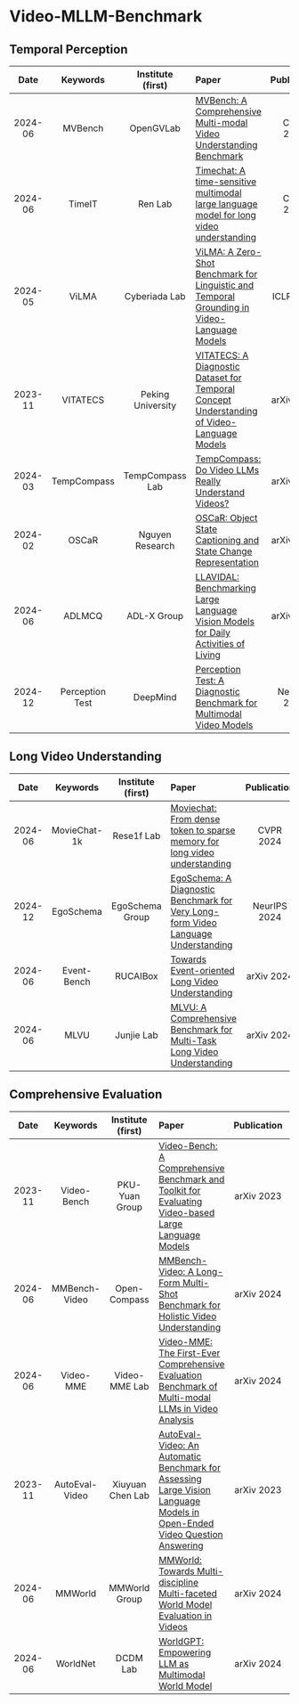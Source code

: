 # Video-MLLM-Benchmark

## Temporal Perception

| Date       | Keywords             | Institute (first)       | Paper                                                                                                                                                                                | Publication  | Code                                                                                                   | Project                                                                                 |
| :---------:| :------------------: | :---------------------: | :---------------------------------------------------------------------------------------------------------------------------------------------------------------------------------- | :----------: | :----------------------------------------------------------------------------------------------------: | :-------------------------------------------------------------------------------------: |
| 2024-06    | MVBench              | OpenGVLab               | [MVBench: A Comprehensive Multi-modal Video Understanding Benchmark](https://openaccess.thecvf.com/content/CVPR2024/papers/Li_MVBench_A_Comprehensive_Multi-modal_Video_Understanding_Benchmark_CVPR_2024_paper.pdf)        | CVPR 2024    | [Code](https://github.com/OpenGVLab/Ask-Anything)                                                     |                                                                                         |
| 2024-06    | TimeIT               | Ren Lab                 | [Timechat: A time-sensitive multimodal large language model for long video understanding](https://openaccess.thecvf.com/content/CVPR2024/papers/Ren_TimeChat_A_Time-sensitive_Multimodal_Large_Language_Model_for_Long_Video_CVPR_2024_paper.pdf) | CVPR 2024    | [Code](https://github.com/RenShuhuai-Andy/TimeChat)                                                   |                                                                                         |
| 2024-05    | ViLMA                | Cyberiada Lab           | [ViLMA: A Zero-Shot Benchmark for Linguistic and Temporal Grounding in Video-Language Models](https://arxiv.org/pdf/2311.07022)                                                     | ICLR 2024    | [Code](https://cyberiada.github.io/ViLMA/)                                                            |                                                                                         |
| 2023-11    | VITATECS            | Peking University       | [VITATECS: A Diagnostic Dataset for Temporal Concept Understanding of Video-Language Models](https://arxiv.org/pdf/2311.17404)                                                      | arXiv 2023   | [Code](https://github.com/lscpku/VITATECS)                                                            |                                                                                         |
| 2024-03    | TempCompass          | TempCompass Lab         | [TempCompass: Do Video LLMs Really Understand Videos?](https://arxiv.org/pdf/2403.00476)                                                                                            | arXiv 2024   | [Code](https://github.com/llyx97/TempCompass)                                                        |                                                                                         |
| 2024-02    | OSCaR               | Nguyen Research         | [OSCaR: Object State Captioning and State Change Representation](https://arxiv.org/pdf/2402.17128)                                                                                 | arXiv 2024   | [Code](https://github.com/nguyennm1024/OSCaR)                                                        |                                                                                         |
| 2024-06    | ADLMCQ              | ADL-X Group             | [LLAVIDAL: Benchmarking Large Language Vision Models for Daily Activities of Living](https://arxiv.org/pdf/2406.09390)                                                              | arXiv 2024   | [Code](https://github.com/ADL-X/LLAVIDAL)                                                            |                                                                                         |
| 2024-12    | Perception Test     | DeepMind                | [Perception Test: A Diagnostic Benchmark for Multimodal Video Models](https://proceedings.neurips.cc/paper_files/paper/2023/file/8540fba4abdc7f9f7a7b1cc6cd60e409-Paper-Datasets_and_Benchmarks.pdf) | NeurIPS 2024 | [Code](https://github.com/google-deepmind/perception_test)                                           |                                                                                         |

## Long Video Understanding

| Date       | Keywords             | Institute (first)       | Paper                                                                                                                                                                                | Publication  | Code                                                                                                   | Project                                                                                 |
| :---------:| :------------------: | :---------------------: | :---------------------------------------------------------------------------------------------------------------------------------------------------------------------------------- | :----------: | :----------------------------------------------------------------------------------------------------: | :-------------------------------------------------------------------------------------: |
| 2024-06    | MovieChat-1k         | Rese1f Lab              | [Moviechat: From dense token to sparse memory for long video understanding](https://openaccess.thecvf.com/content/CVPR2024/papers/Song_MovieChat_From_Dense_Token_to_Sparse_Memory_for_Long_Video_CVPR_2024_paper.pdf) | CVPR 2024    | [Code](https://github.com/rese1f/MovieChat)                                                           |                                                                                         |
| 2024-12    | EgoSchema            | EgoSchema Group         | [EgoSchema: A Diagnostic Benchmark for Very Long-form Video Language Understanding](https://proceedings.neurips.cc/paper_files/paper/2023/file/90ce332aff156b910b002ce4e6880dec-Paper-Datasets_and_Benchmarks.pdf) | NeurIPS 2024 | [Code](https://egoschema.github.io/)                                                                 |                                                                                         |
| 2024-06    | Event-Bench          | RUCAIBox                | [Towards Event-oriented Long Video Understanding](https://arxiv.org/pdf/2406.14129)                                                                                                 | arXiv 2024   | [Code](https://github.com/RUCAIBox/Event-Bench)                                                      |                                                                                         |
| 2024-06    | MLVU                 | Junjie Lab              | [MLVU: A Comprehensive Benchmark for Multi-Task Long Video Understanding](https://arxiv.org/abs/2406.04264)                                                                          | arXiv 2024   | [Code](https://github.com/JUNJIE99/MLVU)                                                              |                                                                                         |

## Comprehensive Evaluation

| Date       | Keywords             | Institute (first)       | Paper                                                                                                                                                                                | Publication  | Code                                                                                                   | Project                                                                                 |
| :---------:| :------------------: | :---------------------: | :---------------------------------------------------------------------------------------------------------------------------------------------------------------------------------- | :----------: | :----------------------------------------------------------------------------------------------------: | :-------------------------------------------------------------------------------------: |
| 2023-11    | Video-Bench          | PKU-Yuan Group          | [Video-Bench: A Comprehensive Benchmark and Toolkit for Evaluating Video-based Large Language Models](https://arxiv.org/abs/2311.16103)                                             | arXiv 2023   | [Code](https://github.com/PKU-YuanGroup/Video-Bench)                                                 |                                                                                         |
| 2024-06    | MMBench-Video        | Open-Compass            | [MMBench-Video: A Long-Form Multi-Shot Benchmark for Holistic Video Understanding](https://arxiv.org/pdf/2406.14515)                                                                 | arXiv 2024   | [Code](https://github.com/open-compass/VLMEvalKit)                                                   |                                                                                         |
| 2024-06    | Video-MME            | Video-MME Lab           | [Video-MME: The First-Ever Comprehensive Evaluation Benchmark of Multi-modal LLMs in Video Analysis](https://arxiv.org/pdf/2405.21075)                                               | arXiv 2024   | [Code](https://video-mme.github.io/)                                                                 |                                                                                         |
| 2023-11    | AutoEval-Video       | Xiuyuan Chen Lab        | [AutoEval-Video: An Automatic Benchmark for Assessing Large Vision Language Models in Open-Ended Video Question Answering](https://arxiv.org/pdf/2311.14906)                         | arXiv 2023   | [Code](https://github.com/Xiuyuan-Chen/AutoEval-Video)                                               |                                                                                         |
| 2024-06    | MMWorld              | MMWorld Group           | [MMWorld: Towards Multi-discipline Multi-faceted World Model Evaluation in Videos](https://arxiv.org/pdf/2406.08407)                                                                 | arXiv 2024   | [Code](https://mmworld-bench.github.io/)                                                             |                                                                                         |
| 2024-06    | WorldNet             | DCDM Lab                | [WorldGPT: Empowering LLM as Multimodal World Model](https://arxiv.org/pdf/2404.18202)                                                                                               | arXiv 2024   | [Code](https://github.com/DCDmllm/WorldGPT)                                                          |                                                                                         |
